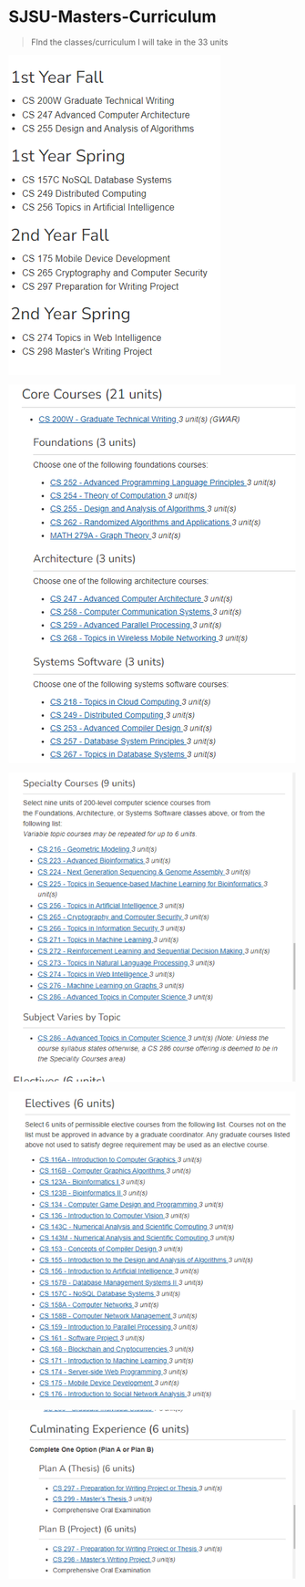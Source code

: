 # SJSU-Masters-Curriculum

> FInd the classes/curriculum I will take in the 33 units


![](sjsuInfo1.png)

![](sjsuInfo2.png)

![](sjsuInfo3.png)

![](sjsuInfo4.png)

![](sjsuInfo5.png)

